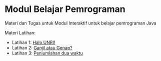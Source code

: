 # Modul Belajar Pemrograman
Materi dan Tugas untuk Modul Interaktif untuk belajar pemrograman Java

Materi Latihan:
- Latihan 1: [Halo UNRI!](https://github.com/Jurusan-Ilmu-Komputer-Universitas-Riau/Konsep_Pemrograman/tree/main/latihan/latihan1)
- Latihan 2: [Ganjil atau Genap?](https://github.com/Jurusan-Ilmu-Komputer-Universitas-Riau/Konsep_Pemrograman/tree/main/latihan/latihan2)
- Latihan 3: [Penjumlahan dua waktu](https://github.com/Jurusan-Ilmu-Komputer-Universitas-Riau/Konsep_Pemrograman/tree/main/latihan/latihan3)

